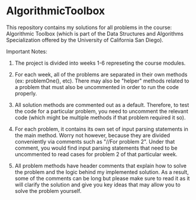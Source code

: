 # AlgorithmicToolbox
This repository contains my solutions for all problems in the course: Algorithmic Toolbox (which is part of the Data Structures and Algorithms Specialization offered 
by the University of California San Diego). 

Important Notes:
  1) The project is divided into weeks 1-6 represeting the course modules. 
  
  2) For each week, all of the problems are separated in their own methods (ex: problemOne(), etc). There may also be "helper" methods related to a problem
     that must also be uncommented in order to run the code properly. 
     
  3) All solution methods are commented out as a default. Therefore, to test the code for a particular problem, you need to uncomment the relevant code (which might 
     be multiple methods if that problem required it so). 
     
  4) For each problem, it contains its own set of input parsing statements in the main method. Worry not however, because they are divided conveniently via comments 
     such as "//For problem 2". Under that comment, you would find input parsing statements that need to be uncommented to read cases for problem 2 of that particular week.
  
  5) All problem methods have header comments that explain how to solve the problem and the logic behind my implemented solution. As a result, some of the comments
     can be long but please make sure to read it as it will clarify the solution and give you key ideas that may allow you to solve the problem yourself. 
